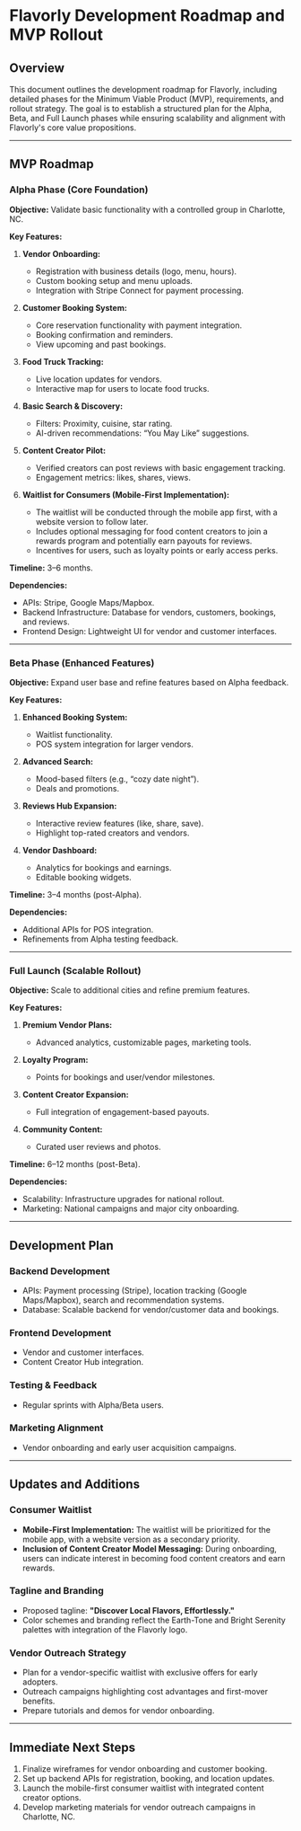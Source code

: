 
# Flavorly Development Roadmap and MVP Rollout

## Overview
This document outlines the development roadmap for Flavorly, including detailed phases for the Minimum Viable Product (MVP), requirements, and rollout strategy. The goal is to establish a structured plan for the Alpha, Beta, and Full Launch phases while ensuring scalability and alignment with Flavorly's core value propositions.

---

## MVP Roadmap

### **Alpha Phase (Core Foundation)**
**Objective:** Validate basic functionality with a controlled group in Charlotte, NC.

**Key Features:**
1. **Vendor Onboarding:**
   - Registration with business details (logo, menu, hours).
   - Custom booking setup and menu uploads.
   - Integration with Stripe Connect for payment processing.

2. **Customer Booking System:**
   - Core reservation functionality with payment integration.
   - Booking confirmation and reminders.
   - View upcoming and past bookings.

3. **Food Truck Tracking:**
   - Live location updates for vendors.
   - Interactive map for users to locate food trucks.

4. **Basic Search & Discovery:**
   - Filters: Proximity, cuisine, star rating.
   - AI-driven recommendations: “You May Like” suggestions.

5. **Content Creator Pilot:**
   - Verified creators can post reviews with basic engagement tracking.
   - Engagement metrics: likes, shares, views.

6. **Waitlist for Consumers (Mobile-First Implementation):**
   - The waitlist will be conducted through the mobile app first, with a website version to follow later.
   - Includes optional messaging for food content creators to join a rewards program and potentially earn payouts for reviews.
   - Incentives for users, such as loyalty points or early access perks.

**Timeline:** 3–6 months.

**Dependencies:**
- APIs: Stripe, Google Maps/Mapbox.
- Backend Infrastructure: Database for vendors, customers, bookings, and reviews.
- Frontend Design: Lightweight UI for vendor and customer interfaces.

---

### **Beta Phase (Enhanced Features)**
**Objective:** Expand user base and refine features based on Alpha feedback.

**Key Features:**
1. **Enhanced Booking System:**
   - Waitlist functionality.
   - POS system integration for larger vendors.

2. **Advanced Search:**
   - Mood-based filters (e.g., “cozy date night”).
   - Deals and promotions.

3. **Reviews Hub Expansion:**
   - Interactive review features (like, share, save).
   - Highlight top-rated creators and vendors.

4. **Vendor Dashboard:**
   - Analytics for bookings and earnings.
   - Editable booking widgets.

**Timeline:** 3–4 months (post-Alpha).

**Dependencies:**
- Additional APIs for POS integration.
- Refinements from Alpha testing feedback.

---

### **Full Launch (Scalable Rollout)**
**Objective:** Scale to additional cities and refine premium features.

**Key Features:**
1. **Premium Vendor Plans:**
   - Advanced analytics, customizable pages, marketing tools.

2. **Loyalty Program:**
   - Points for bookings and user/vendor milestones.

3. **Content Creator Expansion:**
   - Full integration of engagement-based payouts.

4. **Community Content:**
   - Curated user reviews and photos.

**Timeline:** 6–12 months (post-Beta).

**Dependencies:**
- Scalability: Infrastructure upgrades for national rollout.
- Marketing: National campaigns and major city onboarding.

---

## Development Plan

### **Backend Development**
- APIs: Payment processing (Stripe), location tracking (Google Maps/Mapbox), search and recommendation systems.
- Database: Scalable backend for vendor/customer data and bookings.

### **Frontend Development**
- Vendor and customer interfaces.
- Content Creator Hub integration.

### **Testing & Feedback**
- Regular sprints with Alpha/Beta users.

### **Marketing Alignment**
- Vendor onboarding and early user acquisition campaigns.

---

## Updates and Additions

### **Consumer Waitlist**
- **Mobile-First Implementation:** The waitlist will be prioritized for the mobile app, with a website version as a secondary priority.
- **Inclusion of Content Creator Model Messaging:** During onboarding, users can indicate interest in becoming food content creators and earn rewards.

### **Tagline and Branding**
- Proposed tagline: **"Discover Local Flavors, Effortlessly."**
- Color schemes and branding reflect the Earth-Tone and Bright Serenity palettes with integration of the Flavorly logo.

### **Vendor Outreach Strategy**
- Plan for a vendor-specific waitlist with exclusive offers for early adopters.
- Outreach campaigns highlighting cost advantages and first-mover benefits.
- Prepare tutorials and demos for vendor onboarding.

---

## Immediate Next Steps
1. Finalize wireframes for vendor onboarding and customer booking.
2. Set up backend APIs for registration, booking, and location updates.
3. Launch the mobile-first consumer waitlist with integrated content creator options.
4. Develop marketing materials for vendor outreach campaigns in Charlotte, NC.

